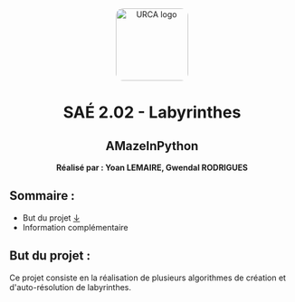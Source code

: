 <div align="center">
    <a href="https://iut-info.univ-reims.fr/gitlab/bayf0001/ms103"><img src="https://www.univ-reims.fr/media-images/4748/logo-urca-impression.jpg" alt="URCA logo" height="128" style="border-radius: 10%"></a>
    <h1>SAÉ 2.02 - Labyrinthes</h1>
    <h2>AMazeInPython</h2>
    <strong><p>Réalisé par : Yoan LEMAIRE, Gwendal RODRIGUES</p></strong>
</div>

## Sommaire :

- But du projet [↓](#but-du-projet-)
- Information complémentaire

## But du projet :

Ce projet consiste en la réalisation de plusieurs algorithmes de création et d'auto-résolution de labyrinthes. 